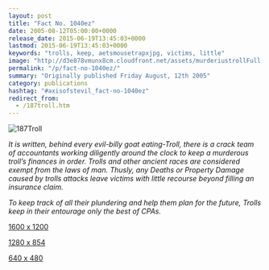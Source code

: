 ```yaml
---
layout: post
title: "Fact No. 1040ez"
date: 2005-08-12T05:00:00+0000
release_date: 2015-06-19T13:45:03+0000
lastmod: 2015-06-19T13:45:03+0000
keywords: "trolls, keep, aetsmousetrapxjpg, victims, little"
image: "http://d3e878vmunx8cm.cloudfront.net/assets/murderiustrollFull.jpg"
permalink: "/p/fact-no-1040ez/"
summary: "Originally published Friday August, 12th 2005"
category: publications
hashtag: "#axisofstevil_fact-no-1040ez"
redirect_from:
  - /187troll.htm
---
```


[id_1]: http://d3e878vmunx8cm.cloudfront.net/assets/murderiustrollFull.jpg "187Troll"
![187Troll][id_1]

*It is written, behind every evil-billy goat eating-Troll, there is a crack team of accountants working diligently around the clock to keep a murderous troll’s finances in order. Trolls and other ancient races are considered exempt from the laws of man. Thusly, any Deaths or Property Damage caused by trolls attacks leave victims with little recourse beyond filling an insurance claim.* 

*To keep track of all their plundering and help them plan for the future, Trolls keep in their entourage only the best of CPAs.*

[1600 x 1200](http://d3e878vmunx8cm.cloudfront.net/assets/mousetrap1600x1200.jpg "1600 x 1200")
  
[1280 x 854](http://d3e878vmunx8cm.cloudfront.net/assets/mousetrap1280x854.jpg "1280 x 854")

[640 x 480](http://d3e878vmunx8cm.cloudfront.net/assets/mousetrap640x480.jpg "640 x 480")
